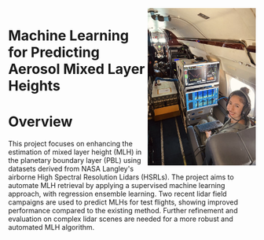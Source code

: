 
<img align="right" width="220" height="320" src="/assets/IMG/julie.jpg">

# **Machine Learning for Predicting Aerosol Mixed Layer Heights**

# **Overview**

This project focuses on enhancing the estimation of mixed layer height (MLH) in the planetary boundary layer (PBL) using datasets derived from NASA Langley's airborne High Spectral Resolution Lidars (HSRLs). The project aims to automate MLH retrieval by applying a supervised machine learning approach, with regression ensemble learning. Two recent lidar field campaigns are used to predict MLHs for test flights, showing improved performance compared to the existing method. Further refinement and evaluation on complex lidar scenes are needed for a more robust and automated MLH algorithm.





